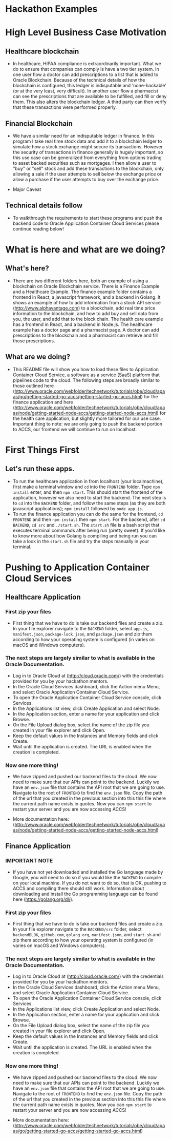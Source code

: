 # Hackathon Examples

# High Level Business Case Motivation
## Healthcare blockchain
- In healthcare, HIPAA compliance is extraordinarily important. What we do to ensure that companies can comply is have a two tier system. In one user flow a doctor can add prescriptions to a list that is added to Oracle Blockchain. Because of the technical details of how the blockchain is configured, this ledger is indisputable and 'none-hackable' (or at the very least, very difficult). In another user flow a pharmacist can see the prescriptions that are available to be fulfilled, and fill or deny them. This also alters the blockchain ledger. A third party can then verify that these transactions were performed properly.
## Financial Blockchain
- We have a similar need for an indisputable ledger in finance. In this program I take real time stock data and add it to a blockchain ledger to simulate how a stock exchange might secure its transactions. However the security of transactions in finance generally is hugely important, so this use case can be generalized from everything from options trading to asset backed securities such as mortgages. I then allow a user to "buy" or "sell" stock and add these transactions to the blockchain, only allowing a sale if the user attempts to sell below the exchange price or allow a purchase if the user attempts to buy over the exchange price.
* Major Caveat
## Technical details follow
- To walkthrough the requirements to start these programs and push the backend code to Oracle Application Container Cloud Services please continue reading below!

# What is here and what are we doing?
## What's here?
- There are two different folders here, both an example of using a blockchain on Oracle Blockchain service. There is a Finance Example and a Healthcare Example. The finance example folder contains a frontend in React, a javascript framework, and a backend in Golang. It shows an example of how to add information from a stock API service (http://www.alphavantage.com) to a blockchain, add real time price information to the blockchain, and how to add buy and sell data from you, the user, and add that to the block chain. The health care example has a frontend in React, and a backend in Node.js. The healthcare example has a doctor page and a pharmacist page. A doctor can add prescriptions to the blockchain and a pharmacist can retrieve and fill those prescriptions.
## What are we doing?
- This README file will show you how to load these files to Application Container Cloud Service, a software as a service (SaaS) platform that pipelines code to the cloud. The following steps are broadly similar to those outlined here (http://www.oracle.com/webfolder/technetwork/tutorials/obe/cloud/apaas/go/getting-started-go-accs/getting-started-go-accs.html) for the finance application and here (http://www.oracle.com/webfolder/technetwork/tutorials/obe/cloud/apaas/node/getting-started-node-accs/getting-started-node-accs.html) for the health care application, but slightly more tailored for our use case. Important thing to note: we are only going to push the backend portion to ACCS, our frontend we will continue to run on localhost.

# First Things First
## Let's run these apps.
- To run the healthcare application in from localhost (your localmachine), first make a terminal window and `cd` into the `FRONTEND` folder. Type `npm install` enter, and then `npm start`. This should start the frontend of the application, however we also need to start the backend. The next step is to `cd` into the `BACKEND` folder, and follow the same steps (as they are both javascript applications); `npm install` followed by `node app.js`.
- To run the finance application you can do the same for the frontend, `cd FRONTEND` and then `npm install` then `npm start`. For the backend, after `cd BACKEND`, `cd src` and `./start.sh`. The `start.sh` file is a bash script that executes terminal commands after being run (pretty sweet). If you'd like to know more about how Golang is compiling and being run you can take a look in the `start.sh` file and try the steps manually in your terminal.

# Pushing to Application Container Cloud Services

## Healthcare Application
### First zip your files
- First thing that we have to do is take our backend files and create a zip. In your file explorer navigate to the `BACKEND` folder, select `app.js`, `manifest.json`, `package-lock.json`, and `package.json` and zip them according to how your operating system is configured (in varies on macOS and Windows computers).
### The next steps are largely similar to what is available in the Oracle Documentation.
- Log in to Oracle Cloud at (http://cloud.oracle.com/) with the credentials provided for you by your hackathon mentors.
- In the Oracle Cloud Services dashboard, click the Action menu Menu, and select Oracle Application Container Cloud Service.
- To open the Oracle Application Container Cloud Service console, click Services.
- In the Applications list view, click Create Application and select Node.
- In the Application section, enter a name for your application and click Browse.
- On the File Upload dialog box, select the name of the zip file you created in your file explorer and click Open.
- Keep the default values in the Instances and Memory fields and click Create.
- Wait until the application is created. The URL is enabled when the creation is completed.
### Now one more thing!
- We have zipped and pushed our backend files to the cloud. We now need to make sure that our APIs can point to the backend. Luckily we have an `env.json` file that contains the API root that we are going to use.  Navigate to the root of `FRONTEND` to find the `env.json` file. Copy the path of the url that you created in the previous section into this this file where the current path name exists in quotes. Now you can `npm start` to restart your server and you are now accessing ACCS!

- More documentation here: (http://www.oracle.com/webfolder/technetwork/tutorials/obe/cloud/apaas/node/getting-started-node-accs/getting-started-node-accs.html)


## Finance Application
### IMPORTANT NOTE
- If you have not yet downloaded and installed the Go language made by Google, you will need to do so if you would like the `BACKEND` to compile on your local machine. If you do not want to do so, that is OK, pushing to ACCS and compiling there should still work. Information about downloading and install the Go programming language can be found here (https://golang.org/dl/).
### First zip your files
- First thing that we have to do is take our backend files and create a zip. In your file explorer navigate to the `BACKEND/src` folder, select `backendBLOK`, `github.com`, `golang.org`, `manifest.json`, and `start.sh` and zip them according to how your operating system is configured (in varies on macOS and Windows computers).
### The next steps are largely similar to what is available in the Oracle Documentation.
- Log in to Oracle Cloud at (http://cloud.oracle.com/) with the credentials provided for you by your hackathon mentors.
- In the Oracle Cloud Services dashboard, click the Action menu Menu, and select Oracle Application Container Cloud Service.
- To open the Oracle Application Container Cloud Service console, click Services.
- In the Applications list view, click Create Application and select Node.
- In the Application section, enter a name for your application and click Browse.
- On the File Upload dialog box, select the name of the zip file you created in your file explorer and click Open.
- Keep the default values in the Instances and Memory fields and click Create.
- Wait until the application is created. The URL is enabled when the creation is completed.
### Now one more thing!
- We have zipped and pushed our backend files to the cloud. We now need to make sure that our APIs can point to the backend. Luckily we have an `env.json` file that contains the API root that we are going to use. Navigate to the root of `FRONTEND` to find the `env.json` file. Copy the path of the url that you created in the previous section into this this file where the current path name exists in quotes. Now you can `npm start` to restart your server and you are now accessing ACCS!


- More documentation here: (http://www.oracle.com/webfolder/technetwork/tutorials/obe/cloud/apaas/go/getting-started-go-accs/getting-started-go-accs.html)

